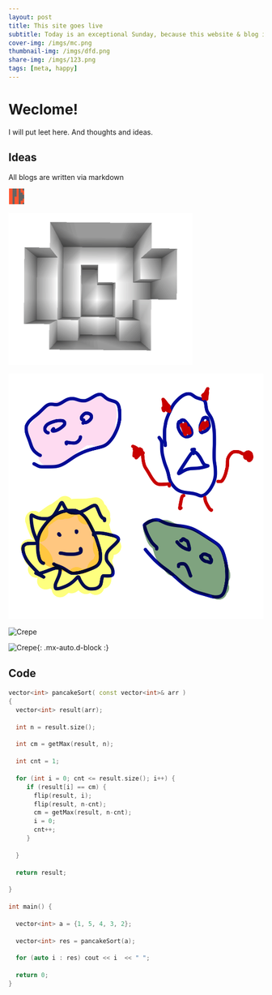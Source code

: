 ```yaml
---
layout: post
title: This site goes live
subtitle: Today is an exceptional Sunday, because this website & blog is now live
cover-img: /imgs/mc.png
thumbnail-img: /imgs/dfd.png
share-img: /imgs/123.png
tags: [meta, happy]
---
```


# Weclome! 
I will put leet here. And thoughts and ideas.

## Ideas
All blogs are written via markdown


![test](../imgs/30362574.png)

![f](/imgs/mc.png)

![f](/_posts/2020-07-19/4%20monsters.jpeg)

![Crepe](https://s3-media3.fl.yelpcdn.com/bphoto/cQ1Yoa75m2yUFFbY2xwuqw/348s.jpg)

![Crepe](https://s3-media3.fl.yelpcdn.com/bphoto/cQ1Yoa75m2yUFFbY2xwuqw/348s.jpg){: .mx-auto.d-block :}

## Code 
```cpp
vector<int> pancakeSort( const vector<int>& arr ) 
{
  vector<int> result(arr);
  
  int n = result.size();
  
  int cm = getMax(result, n);
  
  int cnt = 1;
  
  for (int i = 0; cnt <= result.size(); i++) {
     if (result[i] == cm) {
       flip(result, i);
       flip(result, n-cnt);
       cm = getMax(result, n-cnt);
       i = 0;
       cnt++;
     }
      
  }
  
  return result;
  
}

int main() {
  
  vector<int> a = {1, 5, 4, 3, 2};
  
  vector<int> res = pancakeSort(a);
  
  for (auto i : res) cout << i  << " ";
  
  return 0;
}
```